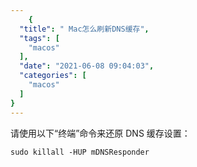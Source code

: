 ```yaml
---
    {
  "title": " Mac怎么刷新DNS缓存",
  "tags": [
    "macos"
  ],
  "date": "2021-06-08 09:04:03",
  "categories": [
    "macos"
  ]
}
---
```

    
请使用以下“终端”命令来还原 DNS 缓存设置：

```
sudo killall -HUP mDNSResponder
```

